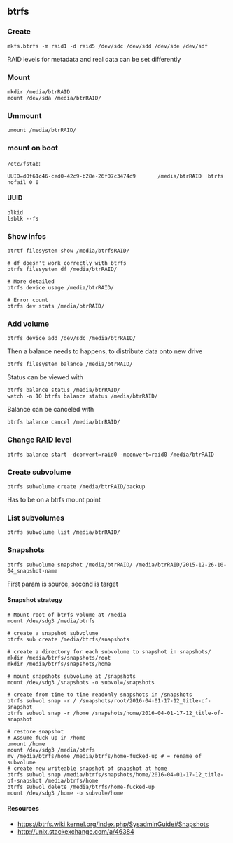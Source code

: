 ## btrfs
### Create
	mkfs.btrfs -m raid1 -d raid5 /dev/sdc /dev/sdd /dev/sde /dev/sdf

RAID levels for metadata and real data can be set differently

### Mount
	mkdir /media/btrRAID
	mount /dev/sda /media/btrRAID/
	
### Ummount
	umount /media/btrRAID/

### mount on boot

``/etc/fstab``:

	UUID=d0f61c46-ced0-42c9-b28e-26f07c3474d9       /media/btrRAID  btrfs   nofail 0 0

#### UUID
	blkid
	lsblk --fs

### Show infos
	btrtf filesystem show /media/btrfsRAID/

	# df doesn't work correctly with btrfs
	btrfs filesystem df /media/btrRAID/

	# More detailed
	btrfs device usage /media/btrRAID/
	
	# Error count
	btrfs dev stats /media/btrRAID/

### Add volume
	btrfs device add /dev/sdc /media/btrRAID/


Then a balance needs to happens, to distribute data onto new drive

	btrfs filesystem balance /media/btrRAID/


Status can be viewed with
	
	btrfs balance status /media/btrRAID/
	watch -n 10 btrfs balance status /media/btrRAID/


Balance can be canceled with

	btrfs balance cancel /media/btrRAID/	

### Change RAID level
	btrfs balance start -dconvert=raid0 -mconvert=raid0 /media/btrRAID

### Create subvolume
	btrfs subvolume create /media/btrRAID/backup
Has to be on a btrfs mount point

### List subvolumes
	btrfs subvolume list /media/btrRAID/

### Snapshots
	btrfs subvolume snapshot /media/btrRAID/ /media/btrRAID/2015-12-26-10-04_snapshot-name
First param is source, second is target

#### Snapshot strategy
	# Mount root of btrfs volume at /media
	mount /dev/sdg3 /media/btrfs

	# create a snapshot subvolume
	btrfs sub create /media/btrfs/snapshots

	# create a directory for each subvolume to snapshot in snapshots/
	mkdir /media/btrfs/snapshots/root
	mkdir /media/btrfs/snapshots/home
	
	# mount snapshots subvolume at /snapshots
	mount /dev/sdg3 /snapshots -o subvol=/snapshots

	# create from time to time readonly snapshots in /snapshots
	btrfs subvol snap -r / /snapshots/root/2016-04-01-17-12_title-of-snapshot
	btrfs subvol snap -r /home /snapshots/home/2016-04-01-17-12_title-of-snapshot
	
	# restore snapshot
	# Assume fuck up in /home
	umount /home
	mount /dev/sdg3 /media/btrfs
	mv /media/btrfs/home /media/btrfs/home-fucked-up # = rename of subvolume
	# create new writeable snapshot of snapshot at home
	btrfs subvol snap /media/btrfs/snapshots/home/2016-04-01-17-12_title-of-snapshot /media/btrfs/home
	btrfs subvol delete /media/btrfs/home-fucked-up
	mount /dev/sdg3 /home -o subvol=/home

#### Resources
- https://btrfs.wiki.kernel.org/index.php/SysadminGuide#Snapshots
- http://unix.stackexchange.com/a/46384
